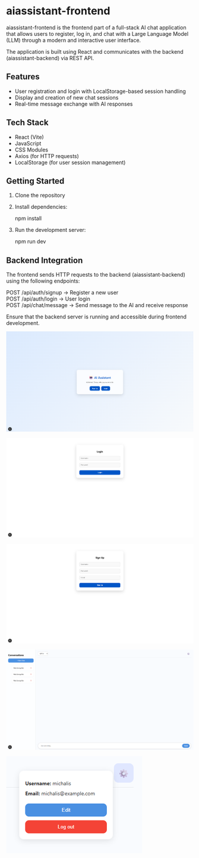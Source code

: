 # aiassistant-frontend

aiassistant-frontend is the frontend part of a full-stack AI chat application that allows users to register, log in, and chat with a Large Language Model (LLM) through a modern and interactive user interface.

The application is built using React and communicates with the backend (aiassistant-backend) via REST API.

## Features

- User registration and login with LocalStorage-based session handling
- Display and creation of new chat sessions
- Real-time message exchange with AI responses

## Tech Stack

- React (Vite)
- JavaScript
- CSS Modules
- Axios (for HTTP requests)
- LocalStorage (for user session management)

## Getting Started

1. Clone the repository

2. Install dependencies:

   npm install

3. Run the development server:

   npm run dev

## Backend Integration

The frontend sends HTTP requests to the backend (aiassistant-backend) using the following endpoints:

POST   /api/auth/signup      -> Register a new user  
POST   /api/auth/login       -> User login  
POST   /api/chat/message     -> Send message to the AI and receive response

Ensure that the backend server is running and accessible during frontend development.

![Welcome](https://raw.githubusercontent.com/kirkosm/aiassistant-frontend/6b4af77507636781a845b1f956981b40cf3f018a/Welcome!.png)

![Login Page](https://raw.githubusercontent.com/kirkosm/aiassistant-frontend/6b4af77507636781a845b1f956981b40cf3f018a/Log%20in.png)

![Sign Up](https://raw.githubusercontent.com/kirkosm/aiassistant-frontend/6b4af77507636781a845b1f956981b40cf3f018a/Sign%20up.png)

![Chat](https://raw.githubusercontent.com/kirkosm/aiassistant-frontend/6b4af77507636781a845b1f956981b40cf3f018a/Chat.png)

![Settings](https://raw.githubusercontent.com/kirkosm/aiassistant-frontend/6b4af77507636781a845b1f956981b40cf3f018a/Settings.png)
